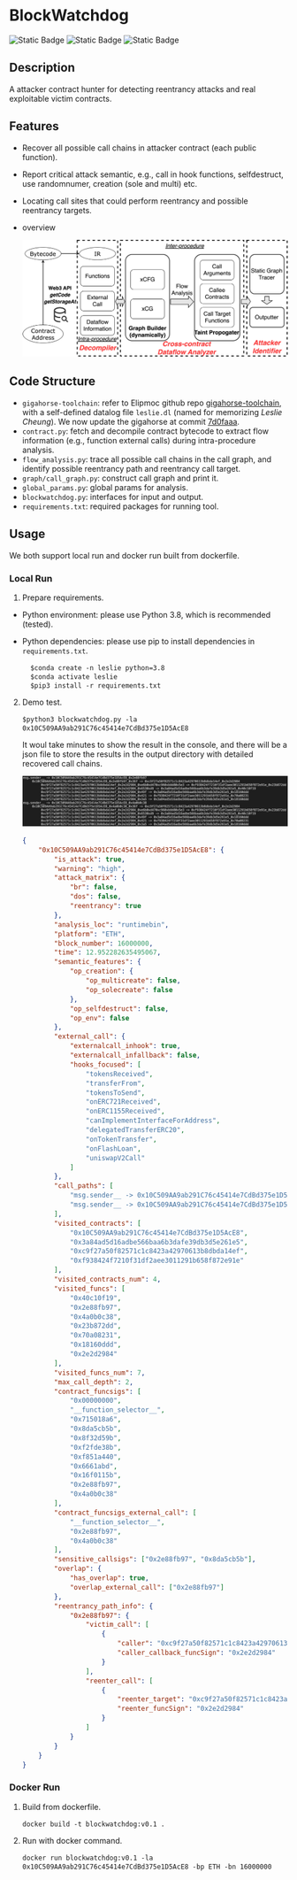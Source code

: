 # BlockWatchdog

![Static Badge](https://img.shields.io/badge/license-apache-blue)
![Static Badge](<https://img.shields.io/badge/dev-rust_version_(lydia)_undergoing-red>)
![Static Badge](https://img.shields.io/badge/docker_image-v0.1-navy)

## Description

A attacker contract hunter for detecting reentrancy attacks and real exploitable victim contracts.

## Features

-   Recover all possible call chains in attacker contract (each public function).
-   Report critical attack semantic, e.g., call in hook functions, selfdestruct, use randomnumer, creation (sole and multi) etc.
-   Locating call sites that could perform reentrancy and possible reentrancy targets.
-   overview

    ![output](./images/overview.jpg)

## Code Structure

-   `gigahorse-toolchain`: refer to Elipmoc github repo [gigahorse-toolchain](https://github.com/nevillegrech/gigahorse-toolchain), with a self-defined datalog file `leslie.dl` (named for memorizing _Leslie Cheung_). We now update the gigahorse at commit [7d0faaa](https://github.com/nevillegrech/gigahorse-toolchain/tree/7d0faaa5a764cba65cf6e27344930da36d848d9f).
-   `contract.py`: fetch and decompile contract bytecode to extract flow information (e.g., function external calls) during intra-procedure analysis.
-   `flow_analysis.py`: trace all possible call chains in the call graph, and identify possible reentrancy path and reentrancy call target.
-   `graph/call_graph.py`: construct call graph and print it.
-   `global_params.py`: global params for analysis.
-   `blockwatchdog.py`: interfaces for input and output.
-   `requirements.txt`: required packages for running tool.

## Usage

We both support local run and docker run built from dockerfile.

### Local Run

1. Prepare requirements.

-   Python environment: please use Python 3.8, which is recommended (tested).
-   Python dependencies: please use pip to install dependencies in `requirements.txt`.

    ```shell
      $conda create -n leslie python=3.8
      $conda activate leslie
      $pip3 install -r requirements.txt
    ```

2. Demo test.

    ```shell
    $python3 blockwatchdog.py -la 0x10C509AA9ab291C76c45414e7CdBd375e1D5AcE8
    ```

    It woul take minutes to show the result in the console, and there will be a json file to store the results in the output directory with detailed recovered call chains.

    ![output](./images/callchains.png)

    ```json
    {
        "0x10C509AA9ab291C76c45414e7CdBd375e1D5AcE8": {
            "is_attack": true,
            "warning": "high",
            "attack_matrix": {
                "br": false,
                "dos": false,
                "reentrancy": true
            },
            "analysis_loc": "runtimebin",
            "platform": "ETH",
            "block_number": 16000000,
            "time": 12.952282635495067,
            "semantic_features": {
                "op_creation": {
                    "op_multicreate": false,
                    "op_solecreate": false
                },
                "op_selfdestruct": false,
                "op_env": false
            },
            "external_call": {
                "externalcall_inhook": true,
                "externalcall_infallback": false,
                "hooks_focused": [
                    "tokensReceived",
                    "transferFrom",
                    "tokensToSend",
                    "onERC721Received",
                    "onERC1155Received",
                    "canImplementInterfaceForAddress",
                    "delegatedTransferERC20",
                    "onTokenTransfer",
                    "onFlashLoan",
                    "uniswapV2Call"
                ]
            },
            "call_paths": [
                "msg.sender__ -> 0x10C509AA9ab291C76c45414e7CdBd375e1D5AcE8_0x2e88fb97\n     0x10C509AA9ab291C76c45414e7CdBd375e1D5AcE8_0x2e88fb97_0x36f -> 0xc9f27a50f82571c1c8423a42970613b8dbda14ef_0x2e2d2984\n          0xc9f27a50f82571c1c8423a42970613b8dbda14ef_0x2e2d2984_0xe6b0xd470xc960xbbbB0x5e3 -> 0xf938424f7210f31df2aee3011291b658f872e91e_0x23b872dd\n          0xc9f27a50f82571c1c8423a42970613b8dbda14ef_0x2e2d2984_0x6530xd9 -> 0x3a84ad5d16adbe566baa6b3dafe39db3d5e261e5_0x40c10f19\n          0xc9f27a50f82571c1c8423a42970613b8dbda14ef_0x2e2d2984_0x49f -> 0x3a84ad5d16adbe566baa6b3dafe39db3d5e261e5_0x18160ddd\n          0xc9f27a50f82571c1c8423a42970613b8dbda14ef_0x2e2d2984_0x421 -> 0xf938424f7210f31df2aee3011291b658f872e91e_0x70a08231\n          0xc9f27a50f82571c1c8423a42970613b8dbda14ef_0x2e2d2984_0x3a5 -> 0x3a84ad5d16adbe566baa6b3dafe39db3d5e261e5_0x18160ddd\n",
                "msg.sender__ -> 0x10C509AA9ab291C76c45414e7CdBd375e1D5AcE8_0x4a0b0c38\n     0x10C509AA9ab291C76c45414e7CdBd375e1D5AcE8_0x4a0b0c38_0x36f -> 0xc9f27a50f82571c1c8423a42970613b8dbda14ef_0x2e2d2984\n          0xc9f27a50f82571c1c8423a42970613b8dbda14ef_0x2e2d2984_0xe6b0xd470xc960xbbbB0x5e3 -> 0xf938424f7210f31df2aee3011291b658f872e91e_0x23b872dd\n          0xc9f27a50f82571c1c8423a42970613b8dbda14ef_0x2e2d2984_0x6530xd9 -> 0x3a84ad5d16adbe566baa6b3dafe39db3d5e261e5_0x40c10f19\n          0xc9f27a50f82571c1c8423a42970613b8dbda14ef_0x2e2d2984_0x49f -> 0x3a84ad5d16adbe566baa6b3dafe39db3d5e261e5_0x18160ddd\n          0xc9f27a50f82571c1c8423a42970613b8dbda14ef_0x2e2d2984_0x421 -> 0xf938424f7210f31df2aee3011291b658f872e91e_0x70a08231\n          0xc9f27a50f82571c1c8423a42970613b8dbda14ef_0x2e2d2984_0x3a5 -> 0x3a84ad5d16adbe566baa6b3dafe39db3d5e261e5_0x18160ddd\n"
            ],
            "visited_contracts": [
                "0x10C509AA9ab291C76c45414e7CdBd375e1D5AcE8",
                "0x3a84ad5d16adbe566baa6b3dafe39db3d5e261e5",
                "0xc9f27a50f82571c1c8423a42970613b8dbda14ef",
                "0xf938424f7210f31df2aee3011291b658f872e91e"
            ],
            "visited_contracts_num": 4,
            "visited_funcs": [
                "0x40c10f19",
                "0x2e88fb97",
                "0x4a0b0c38",
                "0x23b872dd",
                "0x70a08231",
                "0x18160ddd",
                "0x2e2d2984"
            ],
            "visited_funcs_num": 7,
            "max_call_depth": 2,
            "contract_funcsigs": [
                "0x00000000",
                "__function_selector__",
                "0x715018a6",
                "0x8da5cb5b",
                "0x8f32d59b",
                "0xf2fde38b",
                "0xf851a440",
                "0x6661abd",
                "0x16f0115b",
                "0x2e88fb97",
                "0x4a0b0c38"
            ],
            "contract_funcsigs_external_call": [
                "__function_selector__",
                "0x2e88fb97",
                "0x4a0b0c38"
            ],
            "sensitive_callsigs": ["0x2e88fb97", "0x8da5cb5b"],
            "overlap": {
                "has_overlap": true,
                "overlap_external_call": ["0x2e88fb97"]
            },
            "reentrancy_path_info": {
                "0x2e88fb97": {
                    "victim_call": [
                        {
                            "caller": "0xc9f27a50f82571c1c8423a42970613b8dbda14ef",
                            "caller_callback_funcSign": "0x2e2d2984"
                        }
                    ],
                    "reenter_call": [
                        {
                            "reenter_target": "0xc9f27a50f82571c1c8423a42970613b8dbda14ef",
                            "reenter_funcSign": "0x2e2d2984"
                        }
                    ]
                }
            }
        }
    }
    ```

### Docker Run

1. Build from dockerfile.

    ```shell
    docker build -t blockwatchdog:v0.1 .
    ```

2. Run with docker command.
    ```shell
    docker run blockwatchdog:v0.1 -la 0x10C509AA9ab291C76c45414e7CdBd375e1D5AcE8 -bp ETH -bn 16000000
    ```
